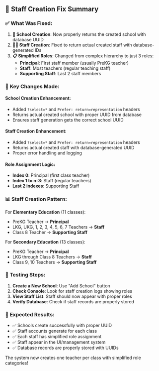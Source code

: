 ## 🎯 Staff Creation Fix Summary

### ✅ **What Was Fixed:**

1. **🏫 School Creation**: Now properly returns the created school with database UUID
2. **👨‍🏫 Staff Creation**: Fixed to return actual created staff with database-generated IDs
3. **📋 Simplified Roles**: Changed from complex hierarchy to just 3 roles:
   - **Principal**: First staff member (usually PreKG teacher)
   - **Staff**: Most teachers (regular teaching staff)
   - **Supporting Staff**: Last 2 staff members

### 🔧 **Key Changes Made:**

#### School Creation Enhancement:
- Added `?select=*` and `Prefer: return=representation` headers
- Returns actual created school with proper UUID from database
- Ensures staff generation gets the correct school UUID

#### Staff Creation Enhancement:
- Added `?select=*` and `Prefer: return=representation` headers  
- Returns actual created staff with database-generated UUID
- Proper error handling and logging

#### Role Assignment Logic:
- **Index 0**: Principal (first class teacher)
- **Index 1 to n-3**: Staff (regular teachers)
- **Last 2 indexes**: Supporting Staff

### 📊 **Staff Creation Pattern:**

For **Elementary Education** (11 classes):
- PreKG Teacher → **Principal** 
- LKG, UKG, 1, 2, 3, 4, 5, 6, 7 Teachers → **Staff**
- Class 8 Teacher → **Supporting Staff**

For **Secondary Education** (13 classes):
- PreKG Teacher → **Principal**
- LKG through Class 8 Teachers → **Staff** 
- Class 9, 10 Teachers → **Supporting Staff**

### 🚀 **Testing Steps:**

1. **Create a New School**: Use "Add School" button
2. **Check Console**: Look for staff creation logs showing roles
3. **View Staff List**: Staff should now appear with proper roles
4. **Verify Database**: Check if staff records are properly stored

### 🎉 **Expected Results:**

- ✅ Schools create successfully with proper UUID
- ✅ Staff accounts generate for each class
- ✅ Each staff has simplified role assignment
- ✅ Staff appear in the UI/management system
- ✅ Database records are properly stored with UUIDs

The system now creates one teacher per class with simplified role categories!